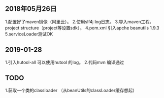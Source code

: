 ## 2018年05月26日
1.配置好了maven镜像（阿里云）。
2.使用slf4j log日志。
3.导入maven工程，project structure（project等设置sdk）。
4.pom.xml 引入apche beanutils 1.9.3
5.serviceLoader测试OK

## 2019-01-28
1.引入hutool-all 可以使用hutool 的log。
2.代码mvn 编译通过

## TODO
1.获取一个类的classloader （从beanUtils的classLoader缓存想起）
